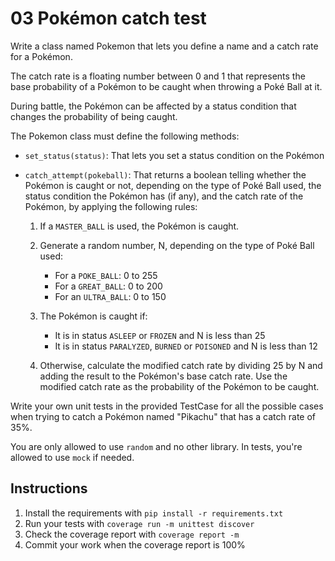 # 03 Pokémon catch test

Write a class named Pokemon that lets you define a name and a catch rate for a Pokémon.

The catch rate is a floating number between 0 and 1 that represents the base probability of a Pokémon to be caught when throwing a Poké Ball at it.

During battle, the Pokémon can be affected by a status condition that changes the probability of being caught.

The Pokemon class must define the following methods:

* `set_status(status)`: That lets you set a status condition on the Pokémon

* `catch_attempt(pokeball)`: That returns a boolean telling whether the Pokémon is caught or not, depending on the type of Poké Ball used, the status condition the Pokémon has (if any), and the catch rate of the Pokémon, by applying the following rules:

    1. If a `MASTER_BALL` is used, the Pokémon is caught.

    2. Generate a random number, N, depending on the type of Poké Ball used:
        * For a `POKE_BALL`: 0 to 255
        * For a `GREAT_BALL`: 0 to 200
        * For an `ULTRA_BALL`: 0 to 150

    3. The Pokémon is caught if:
        * It is in status `ASLEEP` or `FROZEN` and N is less than 25
        * It is in status `PARALYZED`, `BURNED` or `POISONED` and N is less than 12

    4. Otherwise, calculate the modified catch rate by dividing 25 by N and adding the result to the Pokémon's base catch rate. Use the modified catch rate as the  probability of the Pokémon to be caught.

Write your own unit tests in the provided TestCase for all the possible cases when trying to catch a Pokémon named "Pikachu" that has a catch rate of 35%.

You are only allowed to use `random` and no other library. In tests, you're allowed to use `mock` if needed.


## Instructions

1. Install the requirements with `pip install -r requirements.txt`
2. Run your tests with `coverage run -m unittest discover`
3. Check the coverage report with `coverage report -m`
4. Commit your work when the coverage report is 100%

